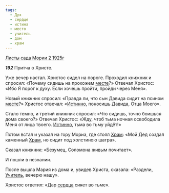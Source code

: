 ```yaml
---
tags:
  - Дух
  - сердце
  - истина
  - место
  - учитель
  - дом
  - храм
---
```


[Листы сада Мории 2 1925г](/agni/1925)

___192___
Притча о Христе.   

Уже вечер настал. Христос сидел на пороге. Проходил книжник и спросил: «Почему сидишь на прохожем [месте](/tag/#место)?» Отвечал Христос: «Ибо Я порог к духу. Если хочешь пройти, пройди через Меня».   

Новый книжник спросил: «Правда ли, что сын Давида сидит на псином [месте](/tag/#место)?» Христос отвечал: «[Истинно](/tag/#истина), поносишь Давида, Отца Моего».   

Стало темно, и третий книжник спросил: «Что сидишь, точно боишься дома своего?» Отвечал Христос: «Жду, чтоб тьма ночная освободила Меня от лица твоего. [Истинно](/tag/#истина), тьма во тьму уйдёт!»   

Потом встал и указал на гору Мориа, где стоял [Храм](/tag/#храм): «Мой Дед создал каменный [Храм](/tag/#храм), но сидит под холстиною шатра».   

Сказал книжник: «Безумец, Соломона живым почитает».   

И пошли в незнании.   

После вышла Мария из дома и, увидев Христа, сказала: «Раздели, [Учитель](/tag/#учитель), вечерю нашу».   

Христос ответил: «Дар [сердца](/tag/#сердце) сияет во тьме».   

